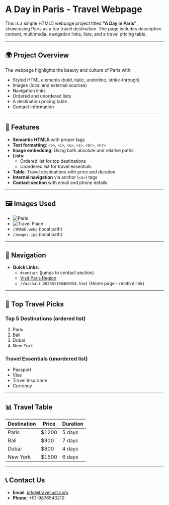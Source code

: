 # A Day in Paris - Travel Webpage

This is a simple HTML5 webpage project titled **"A Day in Paris"**, showcasing Paris as a top travel destination. The page includes descriptive content, multimedia, navigation links, lists, and a travel pricing table.

---

## 🌍 Project Overview

The webpage highlights the beauty and culture of Paris with:
- Styled HTML elements (bold, italic, underline, strike-through)
- Images (local and external sources)
- Navigation links
- Ordered and unordered lists
- A destination pricing table
- Contact information

---

## 📄 Features

- **Semantic HTML5** with proper tags
- **Text formatting**: `<b>`, `<i>`, `<u>`, `<s>`, `<br>`, `<hr>`
- **Image embedding**: Using both absolute and relative paths
- **Lists**:
  - Ordered list for top destinations
  - Unordered list for travel essentials
- **Table**: Travel destinations with price and duration
- **Internal navigation** via anchor (`<a>`) tags
- **Contact section** with email and phone details

---

## 🖼️ Images Used

- ![Paris](https://cdn.britannica.com/31/255531-050-B7E07090/eiffel-tower-paris-france-champ-de-mars-view.jpg)
- ![Travel Place](https://encrypted-tbn0.gstatic.com/images?q=tbn:ANd9GcQnyzc4MZsbKQwi-Mzx1JqviNgJZbGnZU1sEg&s)
- `/IMAGE.webp` (local path)
- `/images.jpg` (local path)

---

## 🔗 Navigation

- **Quick Links**:
  - `#contact` (jumps to contact section)
  - [Visit Paris Region](https://www.visitparisregion.com/en)
  - `/Vaishali_202501100400354.html` (Home page - relative link)

---

## 📌 Top Travel Picks

### Top 5 Destinations (ordered list)
1. Paris
2. Bali
3. Dubai
4. New York

### Travel Essentials (unordered list)
- Passport
- Visa
- Travel Insurance
- Currency

---

## 📊 Travel Table

| Destination | Price | Duration |
|-------------|-------|----------|
| Paris       | $1200 | 5 days   |
| Bali        | $900  | 7 days   |
| Dubai       | $800  | 4 days   |
| New York    | $1500 | 6 days   |

---

## 📞 Contact Us

- **Email**: info@travellust.com  
- **Phone**: +91-9876543210


